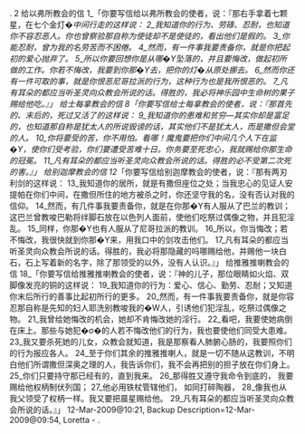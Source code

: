 . 2 
给以弗所教会的信 
1_「你要写信给以弗所教会的使者，说：『那右手拿着七颗星，在七个金灯�_中间行走的这样说： 2_我知道你的行为、劳碌、忍耐，也知道你不容忍恶人。你也曾察验那自称为使徒却不是使徒的，看出他们是假的。 3_你能忍耐，曾为我的名劳苦而不困倦。 4_然而，有一件事我要责备你，就是你把起初的爱心抛弃了。 5_所以你要回想你是从哪�Y坠落的，并且要悔改，做起初所做的工作。你若不悔改，我要到你那�Y去，把你的灯�_从原处挪去。 6_然而你还有一件可取的事，就是你恨恶尼哥拉派的行为，这种行为也是我所恨恶的。 7_凡有耳朵的都应当听圣灵向众教会所说的话。得胜的，我必将神乐园中生命树的果子赐给他吃。』」 
给士每拿教会的信 
8_「你要写信给士每拿教会的使者，说：『那首先的、末后的，死过又活了的这样说： 9_我知道你的患难和贫穷―其实你却是富足的，也知道那自称是犹太人的所说毁谤的话，其实他们不是犹太人，而是撒但会堂的人。 10_你将要受的苦，你不用怕。看哪！魔鬼要把你们中间几个人下在监�Y，使你们受考验，你们要遭受苦难十日。你务要至死忠心，我就赐给你那生命的冠冕。 11_凡有耳朵的都应当听圣灵向众教会所说的话。得胜的必不受第二次死的害。』」 
给别迦摩教会的信 
12_「你要写信给别迦摩教会的使者，说：『那有两刃利剑的这样说： 13_我知道你的居所，就是有撒但座位之处；当我忠心的见证人安提帕在你们中间，在撒但所住的地方被杀之时，你还坚守我的名，没有否认对我的信仰。 14_然而，有几件事我要责备你，就是在你那�Y有人服从了巴兰的教训；这巴兰曾教唆巴勒将绊脚石放在以色列人面前，使他们吃祭过偶像之物，并且犯淫乱。 15_同样，你那�Y也有人服从了尼哥拉派的教训。 16_所以，你当悔改；若不悔改，我很快就到你那�Y来，用我口中的剑攻击他们。 17_凡有耳朵的都应当听圣灵向众教会所说的话。得胜的，我必将那隐藏的吗哪赐给他，并赐他一块白石，石上写着新的名字，除了那领受的以外，没有人认识。』」 
给推雅推喇教会的信 
18_「你要写信给推雅推喇教会的使者，说：『神的儿子，那位眼睛如火焰、双脚像发亮的铜的这样说： 19_我知道你的行为：爱心、信心、勤劳、忍耐；又知道你末后所行的善事比起初所行的更多。 20_然而，有一件事我要责备你，就是你容忍那自称是先知的妇人耶洗别教唆我的�W人，引诱他们犯淫乱，吃祭过偶像之物。 21_我曾给她悔改的机会，她却不肯悔改她的淫行。 22_看吧，我要使她病倒在床上。那些与她犯�σ�的人若不悔改他们的行为，我也要使他们同受大患难。 23_我又要杀死她的儿女，众教会就知道，我是那察看人肺腑心肠的，我要照你们的行为报应各人。 24_至于你们其余的推雅推喇人，就是一切不随从这教训，不明白他们所谓撒但深奥之理的人，我告诉你们，我不会再把别的担子放在你们身上。 25_你们只要持守那已经有的，直到我来。 26_那得胜又遵守我命令到底的， 
我要赐给他权柄制伏列国； 
27_他必用铁杖管辖他们， 
如同打碎陶器， 
28_像我也从我父领受了权柄一样。我又要把晨星赐给他。 29_凡有耳朵的都应当听圣灵向众教会所说的话。』」 
12-Mar-2009@10:21, Backup Description=12-Mar-2009@09:54, Loretta - 
.